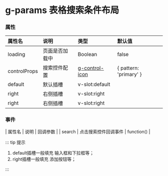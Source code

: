 # g-params 表格搜索条件布局

### 属性

| 属性名          | 说明                 | 类型                 | 默认值                 |
| :-------------- | :------------------- | :------------------- | :------------------- |
| loading         |  页面是否加载中        | Boolean            |  false               |
| controlProps    |  搜索控件配置          | [g-control-icon](/guide/icon/#g-control-icon-按钮图标-控件图标)    |  { pattern: 'primary' }               |
| default         |  默认插槽            | v-slot:default     |                   |
| right           |  右侧插槽            | v-slot:right     |                   |
| right           |  右侧插槽            | v-slot:right     |                   |


### 事件

| 属性名          | 说明                 | 回调参数                 |
| search          |  点击搜索控件回调事件 | function()               |


::: tip 提示

1. default插槽一般填充 输入框和下拉框等；
2. right插槽一般填充 添加按钮等；

:::
